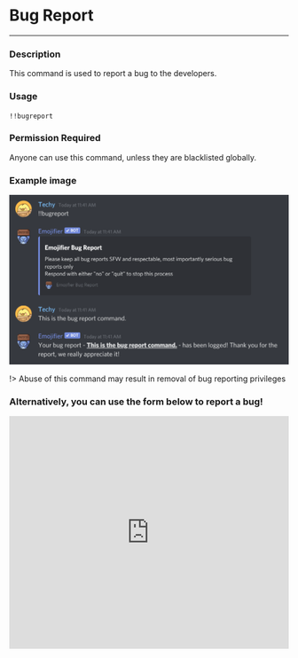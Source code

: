 # Bug Report
---
### Description
This command is used to report a bug to the developers.
### Usage
```
!!bugreport
```
### Permission Required
Anyone can use this command, unless they are blacklisted globally.

### Example image
![bugreport example](../images/bugreport.PNG)

!> Abuse of this command may result in removal of bug reporting privileges

### Alternatively, you can use the form below to report a bug!


<!-- Copy and Paste Me -->
<div class="emojifier-bugs" style="height: 420px; width: 100%;">
  <iframe
    src="https://emojifier-bugs.glitch.me"
    title="Emojifier Bugs"
    allow="geolocation; microphone; camera; midi; vr; encrypted-media"
    style="height: 100%; width: 100%; border: 0;">
  </iframe>
</div> 
